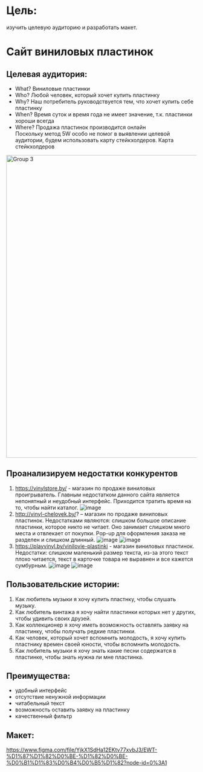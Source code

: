 # Цель: 
изучить целевую аудиторию и разработать макет.
# Сайт виниловых пластинок
## Целевая аудитория:   
- What? Виниловые пластинки
- Who? Любой человек, который хочет купить пластинку 
- Why? Наш потребитель руководствуется тем, что хочет купить себе пластинку
- When? Время суток и время года не имеет значение, т.к. пластинки хороши всегда
- Where? Продажа пластинок производится онлайн  
Поскольку метод 5W особо не помог в выявлении целевой аудитории, будем использовать карту стейкхолдеров. 
Карта стейкхолдеров

<img width="800" alt="Group 3" src="https://user-images.githubusercontent.com/62259945/153612844-a1375493-ffa1-467d-9d6d-b49ebc5f7dcb.png">


## Проанализируем недостатки конкурентов
1.	https://vinylstore.by/ - магазин по продаже виниловых проигрыватель. Главным недостатком данного сайта является непонятный и неудобный интерфейс. Приходится тратить время на то, чтобы найти каталог.
![image](https://user-images.githubusercontent.com/62259945/153611574-98c2f352-11e3-426d-9248-e0c5c160ae3e.png)
2.	http://vinyl-chelovek.by/? – магазин по продаже виниловых пластинок. Недостатками являются: слишком большое описание пластинки, которое никто не читает. Оно занимает слишком много места и отвлекает от покупки. Pop-up для оформления заказа не разделен и слишком длинный. 
![image](https://user-images.githubusercontent.com/62259945/153611908-481f4bc2-2378-4666-aac2-cd8d1e6ea380.png)
![image](https://user-images.githubusercontent.com/62259945/153611997-84c8672e-1ecb-4a73-979e-dfb1f0aa8c88.png)
3.	https://playvinyl.by/vinilovie-plastinki - магазин виниловых пластинок. Недостатки: слишком маленький размер текста, из-за этого текст плохо читается, текст в карточке товара не выравнен и все кажется сумбурным.
![image](https://user-images.githubusercontent.com/62259945/153612235-5ab73d02-7117-4bb5-8992-0ce567cb03d2.png)
![image](https://user-images.githubusercontent.com/62259945/153613032-8dda40cb-34d0-4f5b-97b9-f61c237a3516.png)


## Пользовательские истории:
1.	Как любитель музыки я хочу купить пластнку, чтобы слушать музыку.
2.	Как любитель винтажа я хочу найти пластинки которых нет у других, чтобы удивить своих друзей.  
3.	Как коллекционер я хочу иметь возможность оставлять заявку на пластинку, чтобы получать редкие пластинки.
4.	Как человек, который хочет вспомнить молодость, я хочу купить пластнику времен своей юности, чтобы вспомнить молодость.
5.	Как любитель музыки я хочу знать какие песни содержатся в пластинке, чтобы знать нужна ли мне пластинка.
## Преимущества:
-	удобный интерфейс
-	отсутствие ненужной информации
-	читабельный текст 
-	возможность оставить заявку на пластинку  
-	качественный фильтр 
## Макет:
https://www.figma.com/file/YjkX1SdHa12EKtv77xvbJ3/EWT-%D1%87%D1%82%D0%BE-%D1%82%D0%BE-%D0%B1%D1%83%D0%B4%D0%B5%D1%82?node-id=0%3A1
